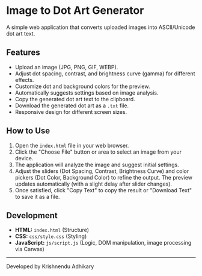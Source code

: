 # Image to Dot Art Generator

A simple web application that converts uploaded images into ASCII/Unicode dot art text.

## Features

*   Upload an image (JPG, PNG, GIF, WEBP).
*   Adjust dot spacing, contrast, and brightness curve (gamma) for different effects.
*   Customize dot and background colors for the preview.
*   Automatically suggests settings based on image analysis.
*   Copy the generated dot art text to the clipboard.
*   Download the generated dot art as a `.txt` file.
*   Responsive design for different screen sizes.

## How to Use

1.  Open the `index.html` file in your web browser.
2.  Click the "Choose File" button or area to select an image from your device.
3.  The application will analyze the image and suggest initial settings.
4.  Adjust the sliders (Dot Spacing, Contrast, Brightness Curve) and color pickers (Dot Color, Background Color) to refine the output. The preview updates automatically (with a slight delay after slider changes).
5.  Once satisfied, click "Copy Text" to copy the result or "Download Text" to save it as a file.

## Development

*   **HTML:** `index.html` (Structure)
*   **CSS:** `css/style.css` (Styling)
*   **JavaScript:** `js/script.js` (Logic, DOM manipulation, image processing via Canvas)

---

Developed by Krishnendu Adhikary